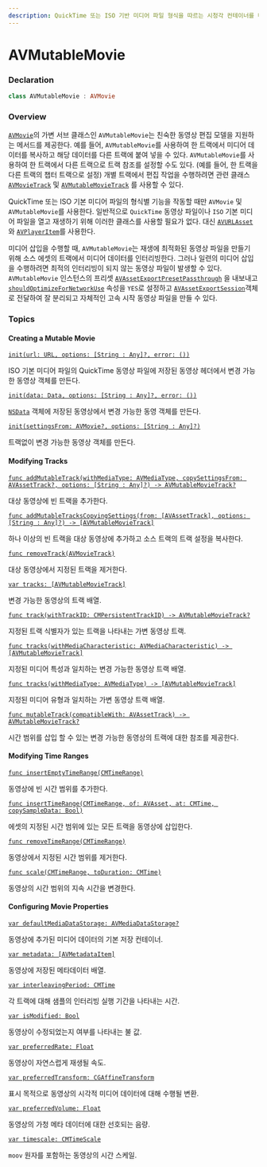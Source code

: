 ```yaml
---
description: QuickTime 또는 ISO 기반 미디어 파일 형식을 따르는 시청각 컨테이너를 나타내는 변경가능한 객체이다.
---
```


# AVMutableMovie

### Declaration

```swift
class AVMutableMovie : AVMovie
```

### Overview

[`AVMovie`](https://developer.apple.com/documentation/avfoundation/avmovie)의 가변 서브 클래스인 `AVMutableMovie`는 친숙한 동영상 편집 모델을 지원하는 메서드를 제공한다. 예를 들어, `AVMutableMovie`를 사용하여 한 트랙에서 미디어 데이터를 복사하고 해당 데이터를 다른 트랙에 붙여 넣을 수 있다. `AVMutableMovie`를 사용하여 한 트랙에서 다른 트랙으로 트랙 참조를 설정할 수도 있다. \(예를 들어, 한 트랙을 다른 트랙의 챕터 트랙으로 설정\) 개별 트랙에서 편집 작업을 수행하려면 관련 클래스 [`AVMovieTrack`](https://developer.apple.com/documentation/avfoundation/avmovietrack) 및 [`AVMutableMovieTrack`](https://developer.apple.com/documentation/avfoundation/avmutablemovietrack) 를 사용할 수 있다.

QuickTime 또는 ISO 기본 미디어 파일의 형식별 기능을 작동할 때만 `AVMovie` 및 `AVMutableMovie`를 사용한다. 일반적으로 `QuickTime` 동영상 파일이나 `ISO` 기본 미디어 파일을 열고 재생하기 위해 이러한 클래스를 사용할 필요가 없다. 대신 [`AVURLAsset`](https://developer.apple.com/documentation/avfoundation/avurlasset)와 [`AVPlayerItem`](https://developer.apple.com/documentation/avfoundation/avplayeritem)를 사용한다.

미디어 삽입을 수행할 때, `AVMutableMovie`는 재생에 최적화된 동영상 파일을 만들기 위해 소스 에셋의 트랙에서 미디어 데이터를 인터리빙한다. 그러나 일련의 미디어 삽입을 수행하려면 최적의 인터리빙이 되지 않는 동영상 파일이 발생할 수 있다. `AVMutableMovie` 인스턴스의 프리셋 [`AVAssetExportPresetPassthrough`](https://developer.apple.com/documentation/avfoundation/avassetexportpresetpassthrough) 을 내보내고 [`shouldOptimizeForNetworkUse`](https://developer.apple.com/documentation/avfoundation/avassetexportsession/1390593-shouldoptimizefornetworkuse) 속성을 `YES`로 설정하고 [`AVAssetExportSession`](https://developer.apple.com/documentation/avfoundation/avassetexportsession)객체로 전달하여 잘 분리되고 자체적인 고속 시작 동영상 파일을 만들 수 있다.

### Topics

#### Creating a Mutable Movie

[`init(url: URL, options: [String : Any]?, error: ())`](https://developer.apple.com/documentation/avfoundation/avmutablemovie/1386052-init)

ISO 기본 미디어 파일의 QuickTime 동영상 파일에 저장된 동영상 헤더에서 변경 가능한 동영상 객체를 만든다.

[`init(data: Data, options: [String : Any]?, error: ())`](https://developer.apple.com/documentation/avfoundation/avmutablemovie/1388442-init)

[`NSData`](https://developer.apple.com/documentation/foundation/nsdata) 객체에 저장된 동영상에서 변경 가능한 동영 객체를 만든다.

[`init(settingsFrom: AVMovie?, options: [String : Any]?)`](https://developer.apple.com/documentation/avfoundation/avmutablemovie/1386408-init)

트랙없이 변경 가능한 동영상 객체를 만든다.

#### Modifying Tracks

[`func addMutableTrack(withMediaType: AVMediaType, copySettingsFrom: AVAssetTrack?, options: [String : Any]?) -> AVMutableMovieTrack?`](https://developer.apple.com/documentation/avfoundation/avmutablemovie/1390063-addmutabletrack)

대상 동영상에 빈 트랙을 추가한다.

[`func addMutableTracksCopyingSettings(from: [AVAssetTrack], options: [String : Any]?) -> [AVMutableMovieTrack]`](https://developer.apple.com/documentation/avfoundation/avmutablemovie/1389215-addmutabletrackscopyingsettings)

하나 이상의 빈 트랙을 대상 동영상에 추가하고 소스 트랙의 트랙 설정을 복사한다.

[`func removeTrack(AVMovieTrack)`](https://developer.apple.com/documentation/avfoundation/avmutablemovie/1386735-removetrack)

대상 동영상에서 지정된 트랙을 제거한다.

[`var tracks: [AVMutableMovieTrack]`](https://developer.apple.com/documentation/avfoundation/avmutablemovie/1387739-tracks)

변경 가능한 동영상의 트랙 배열.

[`func track(withTrackID: CMPersistentTrackID) -> AVMutableMovieTrack?`](https://developer.apple.com/documentation/avfoundation/avmutablemovie/1389467-track)

지정된 트랙 식별자가 있는 트랙을 나타내는 가변 동영상 트랙.

[`func tracks(withMediaCharacteristic: AVMediaCharacteristic) -> [AVMutableMovieTrack]`](https://developer.apple.com/documentation/avfoundation/avmutablemovie/1388547-tracks)

지정된 미디어 특성과 일치하는 변경 가능한 동영상 트랙 배열.

[`func tracks(withMediaType: AVMediaType) -> [AVMutableMovieTrack]`](https://developer.apple.com/documentation/avfoundation/avmutablemovie/1390443-tracks)

지정된 미디어 유형과 일치하는 가변 동영상 트랙 배열.

[`func mutableTrack(compatibleWith: AVAssetTrack) -> AVMutableMovieTrack?`](https://developer.apple.com/documentation/avfoundation/avmutablemovie/1388669-mutabletrack)

시간 범위를 삽입 할 수 있는 변경 가능한 동영상의 트랙에 대한 참조를 제공한다.

#### Modifying Time Ranges

[`func insertEmptyTimeRange(CMTimeRange)`](https://developer.apple.com/documentation/avfoundation/avmutablemovie/1387515-insertemptytimerange)

동영상에 빈 시간 범위를 추가한다.

[`func insertTimeRange(CMTimeRange, of: AVAsset, at: CMTime, copySampleData: Bool)`](https://developer.apple.com/documentation/avfoundation/avmutablemovie/1389598-inserttimerange)

에셋의 지정된 시간 범위에 있는 모든 트랙을 동영상에 삽입한다.

[`func removeTimeRange(CMTimeRange)`](https://developer.apple.com/documentation/avfoundation/avmutablemovie/1385605-removetimerange)

동영상에서 지정된 시간 범위를 제거한다.

[`func scale(CMTimeRange, toDuration: CMTime)`](https://developer.apple.com/documentation/avfoundation/avmutablemovie/1385653-scale)

동영상의 시간 범위의 지속 시간을 변경한다.

#### Configuring Movie Properties

[`var defaultMediaDataStorage: AVMediaDataStorage?`](https://developer.apple.com/documentation/avfoundation/avmutablemovie/1389320-defaultmediadatastorage)

동영상에 추가된 미디어 데이터의 기본 저장 컨테이너.

[`var metadata: [AVMetadataItem]`](https://developer.apple.com/documentation/avfoundation/avmutablemovie/1388742-metadata)

동영상에 저장된 메타데이터 배열.

[`var interleavingPeriod: CMTime`](https://developer.apple.com/documentation/avfoundation/avmutablemovie/1386969-interleavingperiod)

각 트랙에 대해 샘플의 인터리빙 실행 기간을 나타내는 시간.

[`var isModified: Bool`](https://developer.apple.com/documentation/avfoundation/avmutablemovie/1389960-ismodified)

동영상이 수정되었는지 여부를 나타내는 불 값.

[`var preferredRate: Float`](https://developer.apple.com/documentation/avfoundation/avmutablemovie/1387335-preferredrate)

동영상이 자연스럽게 재생될 속도.

[`var preferredTransform: CGAffineTransform`](https://developer.apple.com/documentation/avfoundation/avmutablemovie/1388771-preferredtransform)

표시 목적으로 동영상의 시각적 미디어 데이터에 대해 수행될 변환.

[`var preferredVolume: Float`](https://developer.apple.com/documentation/avfoundation/avmutablemovie/1388614-preferredvolume)

동영상의 가청 메타 데이터에 대한 선호되는 음량.

[`var timescale: CMTimeScale`](https://developer.apple.com/documentation/avfoundation/avmutablemovie/1390622-timescale)

 `moov` 원자를 포함하는 동영상의 시간 스케일.

